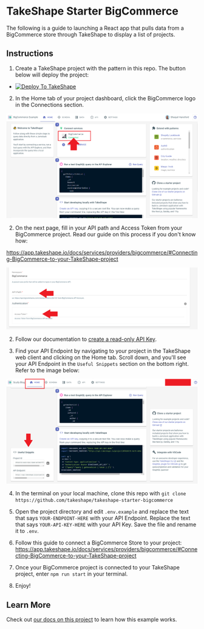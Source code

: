 # TakeShape Starter BigCommerce

The following is a guide to launching a React app that pulls data from a BigCommerce store through TakeShape to display a list of projects.


## Instructions

1. Create a TakeShape project with the pattern in this repo. The button below will deploy the project:

* <a href="https://app.takeshape.io/add-to-takeshape?repo=https://github.com/takeshape/takeshape-starter-bigcommerce/tree/main/.takeshape/pattern"><img alt="Deploy To TakeShape" src="https://camo.githubusercontent.com/1b580e3ce353d235bde0f376ca35b0fb26d685f3750a3013ae4b225dd3aaf344/68747470733a2f2f696d616765732e74616b6573686170652e696f2f32636363633832352d373062652d343331632d396261302d3130616233386563643361372f6465762f38653266376264612d306530382d346564652d613534362d3664663539626536613862622f4465706c6f79253230746f25323054616b65536861706525343032782e706e673f6175746f3d666f726d6174253243636f6d7072657373" width="205" height="38" data-canonical-src="https://images.takeshape.io/2cccc825-70be-431c-9ba0-10ab38ecd3a7/dev/8e2f7bda-0e08-4ede-a546-6df59be6a8bb/Deploy%20to%20TakeShape%402x.png?auto=format%2Ccompress" style="max-width:100%;"></a>

2. In the Home tab of your project dashboard, click the BigCommerce logo in the Connections section.

![Connections](./images/bigcommerce-connection-button.png)

2. On the next page, fill in your API path and Access Token from your BigCommerce project. Read our guide on this process if you don't know how:

https://app.takeshape.io/docs/services/providers/bigcommerce/#Connecting-BigCommerce-to-your-TakeShape-project

![Access Tokens](./images/bigcommerce-authentication.png)

2. Follow our documentation to [create a read-only API Key](https://app.takeshape.io/docs/api/api-keys).

3. Find your API Endpoint by navigating to your project in the TakeShape web client and clicking on the Home tab. Scroll down, and you'll see your API Endpoint in the `Useful Snippets` section on the bottom right. Refer to the image below:

![Useful Snippets](./images/useful-snippets.png)


4. In the terminal on your local machine, clone this repo with `git clone https://github.com/takeshape/takeshape-starter-bigcommerce`

5. Open the project directory and edit `.env.example` and replace the text that says `YOUR-ENDPOINT-HERE` with your API Endpoint. Replace the text that says `YOUR-API-KEY-HERE` with your API Key. Save the file and rename it to `.env`.

5. Follow this guide to connect a BigCommerce Store to your project:
https://app.takeshape.io/docs/services/providers/bigcommerce/#Connecting-BigCommerce-to-your-TakeShape-project

5. Once your BigCommerce project is connected to your TakeShape project, enter `npm run start` in your terminal.

5. Enjoy!

## Learn More

Check out [our docs on this project](https://app.takeshape.io/docs/services/providers/bigcommerce/) to learn how this example works.